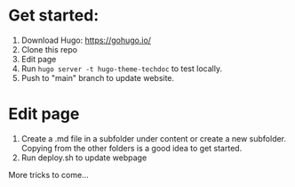# Get started:

1. Download Hugo: https://gohugo.io/
2. Clone this repo
3. Edit page
4. Run ```hugo server -t hugo-theme-techdoc``` to test locally.
4. Push to "main" branch to update website.

# Edit page

1. Create a .md file in a subfolder under content or create a new subfolder. Copying from the other folders is a good idea to get started.
2. Run deploy.sh to update webpage

More tricks to come...